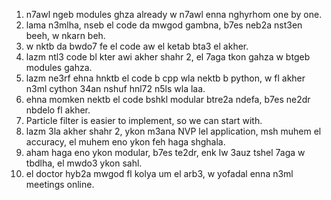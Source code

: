 1. n7awl ngeb modules ghza already w n7awl enna nghyrhom one by one. 
2. lama n3mlha, nseb el code da mwgod gambna, b7es neb2a nst3en beeh, w nkarn beh. 
3. w nktb da bwdo7 fe el code aw el ketab bta3 el akher. 
4. lazm ntl3 code bl kter awi akher shahr 2, el 7aga tkon gahza w btgeb modules gahza. 
5. lazm ne3rf ehna hnktb el code b cpp wla nektb b python, w fl akher n3ml cython 34an nshuf hnl72 n5ls wla laa. 
6. ehna momken nektb el code bshkl modular btre2a ndefa, b7es ne2dr nbdelo fl akher.
7. Particle filter is easier to implement, so we can start with. 
8. lazm 3la akher shahr 2, ykon m3ana NVP lel application, msh muhem el accuracy, el muhem eno ykon feh haga shghala. 
9. aham haga eno ykon modular, b7es te2dr, enk lw 3auz tshel 7aga w tbdlha, el mwdo3 ykon sahl. 
10. el doctor hyb2a mwgod fl kolya um el arb3, w yofadal enna n3ml meetings online. 
